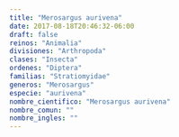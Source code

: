 ```yaml
---
title: "Merosargus aurivena"
date: 2017-08-18T20:46:32-06:00
draft: false
reinos: "Animalia"
divisiones: "Arthropoda"
clases: "Insecta"
ordenes: "Diptera"
familias: "Stratiomyidae"
generos: "Merosargus"
especie: "aurivena"
nombre_cientifico: "Merosargus aurivena"
nombre_comun: ""
nombre_ingles: ""
---
```

